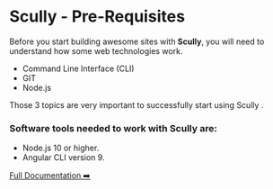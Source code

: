 # Scully - Pre-Requisites

Before you start building awesome sites with **Scully**, you will need to understand how some web technologies work.

- Command Line Interface (CLI)
- GIT
- Node.js

Those 3 topics are very important to successfully start using Scully .

### Software tools needed to work with Scully are:

- Node.js 10 or higher.
- Angular CLI version 9.

[Full Documentation ➡️](scully.md)
